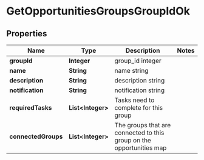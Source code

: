 
# GetOpportunitiesGroupsGroupIdOk

## Properties
Name | Type | Description | Notes
------------ | ------------- | ------------- | -------------
**groupId** | **Integer** | group_id integer | 
**name** | **String** | name string | 
**description** | **String** | description string | 
**notification** | **String** | notification string | 
**requiredTasks** | **List&lt;Integer&gt;** | Tasks need to complete for this group | 
**connectedGroups** | **List&lt;Integer&gt;** | The groups that are connected to this group on the opportunities map | 



